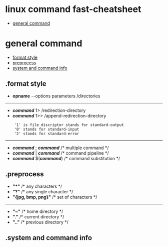 # linux command fast-cheatsheet
- [general command](#general-command "goto general-command")
# general command
- [format style](#format-style "goto format-style")
- [preprocess](#preprocess "goto preprocess")
- [system and command info](#system-and-command-info "goto system-and-command-info")
## .format style
- **opname** --options parameters /directories
- - - -
- ***command*** 1> /redirection-directory
- ***command*** 1>> /append-redirection-directory
```
    '1' is file discriptor stands for standard-output
    '0' stands for standard-input
    '2' stands for standard-error
```
- - - -
- ***command*** ; ***command***    /* multiple command */
- ***command*** | ***command***    /* command pipeline */
- ***command*** $(***command***)   /* command substitution */
## .preprocess

- **"\*"**              /* any characters */
- **"?"**               /* any single character */
- **"{jpg, bmp, png}"** /* set of characters */
- - - -
- **"~"**               /* home directory */
- **"."**               /* current directory */
- **".."**              /* previous directory */
## .system and command info
